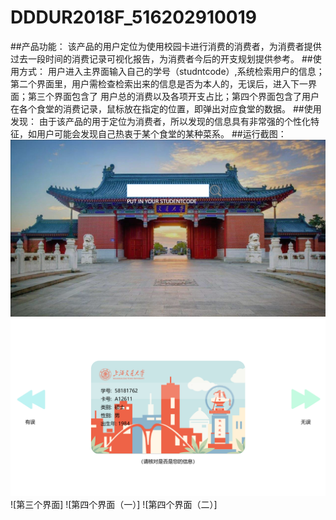 # DDDUR2018F_516202910019
##产品功能：
该产品的用户定位为使用校园卡进行消费的消费者，为消费者提供过去一段时间的消费记录可视化报告，为消费者今后的开支规划提供参考。
##使用方式：
用户进入主界面输入自己的学号（studntcode）,系统检索用户的信息；第二个界面里，用户需检查检索出来的信息是否为本人的，无误后，进入下一界面；第三个界面包含了
用户总的消费以及各项开支占比；第四个界面包含了用户在各个食堂的消费记录，鼠标放在指定的位置，即弹出对应食堂的数据。
##使用发现：
由于该产品的用于定位为消费者，所以发现的信息具有非常强的个性化特征，如用户可能会发现自己热衷于某个食堂的某种菜系。
##运行截图：
![欢迎界面](https://github.com/Jackzhng/DDDUR2018F_516202910019/blob/master/1.png)
![第二个界面](https://github.com/Jackzhng/DDDUR2018F_516202910019/blob/master/2.png)
![第三个界面]
![第四个界面（一）]
![第四个界面（二）]
